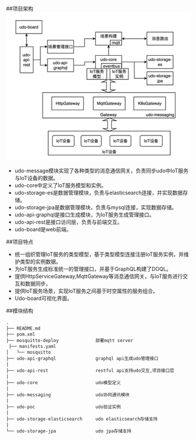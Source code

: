 ##项目架构
![](images/architecture.png)

+ udo-message模块实现了各种类型的消息通信网关，负责同步udo中IoT服务与IoT设备的数据。
+ udo-core中定义了IoT服务模型和实例。
+ udo-storage-es是数据管理模块，负责与elasticsearch连接，并实现数据存储。
+ udo-storage-jpa是数据管理模块，负责与mysql连接，实现数据存储。
+ udo-api-graphql是接口生成模块，为IoT服务生成管理接口。
+ udo-api-rest是接口访问层，负责与前端交互。
+ udo-board是web前端。

##项目特点
+ 统一组织管理IoT服务的类型模型，基于类型模型连接注册IoT服务实例，并维护类型的实例数据。
+ 为IoT服务生成标准统一的管理接口，并基于GraphQL构建了DOQL。
+ 提供HttpServiceGateway,MqttGateway等消息通信网关，与IoT服务进行交互和数据同步。
+ 提供IoT服务场景，实现IoT服务之间基于时空属性的服务组合。
+ Udo-board可视化界面。

##模块结构

```
.
├── README.md
├── pom.xml
├── mosquitto-deploy              部署mqtt server
 ├── manifests.yaml
│   └── mosquitto
├── udo-api-graphql               graphql api生成udo管理接口
|
├── udo-api-rest                  restful api支持udo交互,项目接口层
|
├── udo-core                      udo模型定义
|
├── udo-messaging                 udo协同通讯模块
|
├── udo-poc                       udo验证实例
|
├── udo-storage-elasticsearch     udo elasticsearch存储支持
|
└── udo-storage-jpa               udo jpa存储支持

```

